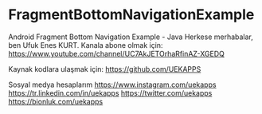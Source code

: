 # FragmentBottomNavigationExample
 Android Fragment Bottom Navigation Example - Java
 Herkese merhabalar, ben Ufuk Enes KURT.
 Kanala abone olmak için: https://www.youtube.com/channel/UC7AkJETOrhaRfinAZ-XGEDQ

 Kaynak kodlara ulaşmak için: https://github.com/UEKAPPS

Sosyal medya hesaplarım
 https://www.instagram.com/uekapps
 https://tr.linkedin.com/in/uekapps
 https://twitter.com/uekapps
 https://bionluk.com/uekapps
